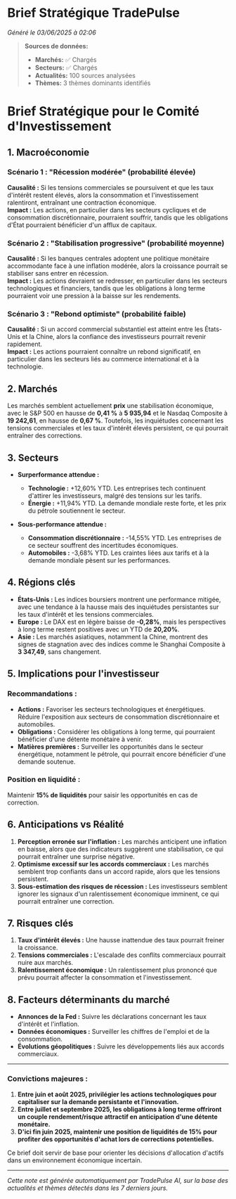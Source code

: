 # Brief Stratégique TradePulse

*Généré le 03/06/2025 à 02:06*

> **Sources de données:**
> - **Marchés:** ✅ Chargés
> - **Secteurs:** ✅ Chargés
> - **Actualités:** 100 sources analysées
> - **Thèmes:** 3 thèmes dominants identifiés

# Brief Stratégique pour le Comité d'Investissement

## 1. Macroéconomie

### Scénario 1 : "Récession modérée" (probabilité élevée)
**Causalité :** Si les tensions commerciales se poursuivent et que les taux d'intérêt restent élevés, alors la consommation et l'investissement ralentiront, entraînant une contraction économique.  
**Impact :** Les actions, en particulier dans les secteurs cycliques et de consommation discrétionnaire, pourraient souffrir, tandis que les obligations d'État pourraient bénéficier d'un afflux de capitaux.

### Scénario 2 : "Stabilisation progressive" (probabilité moyenne)
**Causalité :** Si les banques centrales adoptent une politique monétaire accommodante face à une inflation modérée, alors la croissance pourrait se stabiliser sans entrer en récession.  
**Impact :** Les actions devraient se redresser, en particulier dans les secteurs technologiques et financiers, tandis que les obligations à long terme pourraient voir une pression à la baisse sur les rendements.

### Scénario 3 : "Rebond optimiste" (probabilité faible)
**Causalité :** Si un accord commercial substantiel est atteint entre les États-Unis et la Chine, alors la confiance des investisseurs pourrait revenir rapidement.  
**Impact :** Les actions pourraient connaître un rebond significatif, en particulier dans les secteurs liés au commerce international et à la technologie.

## 2. Marchés

Les marchés semblent actuellement **prix** une stabilisation économique, avec le S&P 500 en hausse de **0,41 %** à **5 935,94** et le Nasdaq Composite à **19 242,61**, en hausse de **0,67 %**. Toutefois, les inquiétudes concernant les tensions commerciales et les taux d'intérêt élevés persistent, ce qui pourrait entraîner des corrections.

## 3. Secteurs

- **Surperformance attendue :** 
  - **Technologie :** +12,60% YTD. Les entreprises tech continuent d'attirer les investisseurs, malgré des tensions sur les tarifs.
  - **Énergie :** +11,94% YTD. La demande mondiale reste forte, et les prix du pétrole soutiennent le secteur.

- **Sous-performance attendue :**
  - **Consommation discrétionnaire :** -14,55% YTD. Les entreprises de ce secteur souffrent des incertitudes économiques.
  - **Automobiles :** -3,68% YTD. Les craintes liées aux tarifs et à la demande mondiale pèsent sur les performances.

## 4. Régions clés

- **États-Unis :** Les indices boursiers montrent une performance mitigée, avec une tendance à la hausse mais des inquiétudes persistantes sur les taux d'intérêt et les tensions commerciales.
- **Europe :** Le DAX est en légère baisse de **-0,28%**, mais les perspectives à long terme restent positives avec un YTD de **20,20%**.
- **Asie :** Les marchés asiatiques, notamment la Chine, montrent des signes de stagnation avec des indices comme le Shanghai Composite à **3 347,49**, sans changement.

## 5. Implications pour l'investisseur

### Recommandations :
- **Actions :** Favoriser les secteurs technologiques et énergétiques. Réduire l'exposition aux secteurs de consommation discrétionnaire et automobiles.
- **Obligations :** Considérer les obligations à long terme, qui pourraient bénéficier d'une détente monétaire à venir.
- **Matières premières :** Surveiller les opportunités dans le secteur énergétique, notamment le pétrole, qui pourrait encore bénéficier d'une demande soutenue.

### Position en liquidité :
Maintenir **15% de liquidités** pour saisir les opportunités en cas de correction.

## 6. Anticipations vs Réalité

1. **Perception erronée sur l'inflation :** Les marchés anticipent une inflation en baisse, alors que des indicateurs suggèrent une stabilisation, ce qui pourrait entraîner une surprise négative.
2. **Optimisme excessif sur les accords commerciaux :** Les marchés semblent trop confiants dans un accord rapide, alors que les tensions persistent.
3. **Sous-estimation des risques de récession :** Les investisseurs semblent ignorer les signaux d'un ralentissement économique imminent, ce qui pourrait entraîner une correction.

## 7. Risques clés
1. **Taux d'intérêt élevés :** Une hausse inattendue des taux pourrait freiner la croissance.
2. **Tensions commerciales :** L'escalade des conflits commerciaux pourrait nuire aux marchés.
3. **Ralentissement économique :** Un ralentissement plus prononcé que prévu pourrait affecter la consommation et l'investissement.

## 8. Facteurs déterminants du marché
- **Annonces de la Fed :** Suivre les déclarations concernant les taux d'intérêt et l'inflation.
- **Données économiques :** Surveiller les chiffres de l'emploi et de la consommation.
- **Évolutions géopolitiques :** Suivre les développements liés aux accords commerciaux.

---

### Convictions majeures :
1. **Entre juin et août 2025, privilégier les actions technologiques pour capitaliser sur la demande persistante et l'innovation.**
2. **Entre juillet et septembre 2025, les obligations à long terme offriront un couple rendement/risque attractif en anticipation d'une détente monétaire.**
3. **D'ici fin juin 2025, maintenir une position de liquidités de 15% pour profiter des opportunités d'achat lors de corrections potentielles.**

Ce brief doit servir de base pour orienter les décisions d'allocation d'actifs dans un environnement économique incertain.

---

*Cette note est générée automatiquement par TradePulse AI, sur la base des actualités et thèmes détectés dans les 7 derniers jours.*
